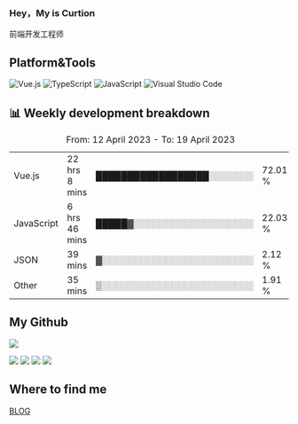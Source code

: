### Hey，My is Curtion
前端开发工程师
## Platform&Tools

![Vue.js](https://img.shields.io/badge/-Vue.js-4FC08D?style=flat-square&logo=Vue.js&logoColor=white)
![TypeScript](https://img.shields.io/badge/-TypeScript-007ACC?style=flat-square&logo=typescript&logoColor=white)
![JavaScript](https://img.shields.io/badge/-JavaScript-F7DF1E?style=flat-square&logo=javascript&logoColor=black)
![Visual Studio Code](https://img.shields.io/badge/-VSCode-007ACC?style=flat-square&logo=Visual-Studio-Code&logoColor=white)

## 📊 Weekly development breakdown

<!--START_SECTION:waka-->

<table><caption>From: 12 April 2023 - To: 19 April 2023</caption><tr><td>Vue.js</td><td>22 hrs 8 mins</td><td>██████████████████░░░░░░░</td><td>72.01 %</td></tr><tr><td>JavaScript</td><td>6 hrs 46 mins</td><td>█████▓░░░░░░░░░░░░░░░░░░░</td><td>22.03 %</td></tr><tr><td>JSON</td><td>39 mins</td><td>▓░░░░░░░░░░░░░░░░░░░░░░░░</td><td>2.12 %</td></tr><tr><td>Other</td><td>35 mins</td><td>▒░░░░░░░░░░░░░░░░░░░░░░░░</td><td>1.91 %</td></tr></table>

<!--END_SECTION:waka-->

## My Github

![](http://github-profile-summary-cards.vercel.app/api/cards/profile-details?username=curtion&theme=nord_bright)

![](http://github-profile-summary-cards.vercel.app/api/cards/stats?username=curtion&theme=nord_bright)
![](http://github-profile-summary-cards.vercel.app/api/cards/productive-time?username=curtion&theme=nord_bright&utcOffset=8)
![](http://github-profile-summary-cards.vercel.app/api/cards/repos-per-language?username=curtion&theme=nord_bright)
![](http://github-profile-summary-cards.vercel.app/api/cards/most-commit-language?username=curtion&theme=nord_bright)

## Where to find me

[BLOG](https://blog.3gxk.net)
